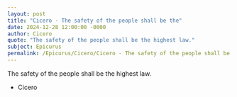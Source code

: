```yaml
---
layout: post
title: "Cicero - The safety of the people shall be the"
date: 2024-12-28 12:00:00 -0000
author: Cicero
quote: "The safety of the people shall be the highest law."
subject: Epicurus
permalink: /Epicurus/Cicero/Cicero - The safety of the people shall be the
---
```


The safety of the people shall be the highest law.

- Cicero
